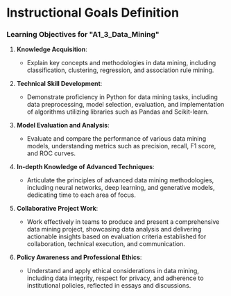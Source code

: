 Instructional Goals Definition
==============================

### Learning Objectives for "A1_3_Data_Mining"

1. **Knowledge Acquisition**:  
   - Explain key concepts and methodologies in data mining, including classification, clustering, regression, and association rule mining.

2. **Technical Skill Development**:  
   - Demonstrate proficiency in Python for data mining tasks, including data preprocessing, model selection, evaluation, and implementation of algorithms utilizing libraries such as Pandas and Scikit-learn.

3. **Model Evaluation and Analysis**:  
   - Evaluate and compare the performance of various data mining models, understanding metrics such as precision, recall, F1 score, and ROC curves.

4. **In-depth Knowledge of Advanced Techniques**:  
   - Articulate the principles of advanced data mining methodologies, including neural networks, deep learning, and generative models, dedicating time to each area of focus.

5. **Collaborative Project Work**:  
   - Work effectively in teams to produce and present a comprehensive data mining project, showcasing data analysis and delivering actionable insights based on evaluation criteria established for collaboration, technical execution, and communication.

6. **Policy Awareness and Professional Ethics**:  
   - Understand and apply ethical considerations in data mining, including data integrity, respect for privacy, and adherence to institutional policies, reflected in essays and discussions.